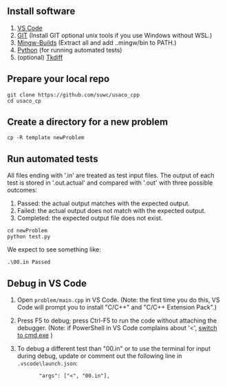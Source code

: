 ## Install software
1. [VS Code](https://code.visualstudio.com/download)
2. [GIT](https://git-scm.com/book/en/v2/Getting-Started-Installing-Git) (Install GIT optional unix tools if you use Windows without WSL.)
3. [Mingw-Builds](https://github.com/niXman/mingw-builds-binaries/releases) (Extract all and add ..mingw/bin to PATH.)
4. [Python](https://www.python.org/downloads/) (for running automated tests)
5. (optional) [Tkdiff](https://sourceforge.net/projects/tkdiff/files/tkdiff/4.3.5/)

## Prepare your local repo

```
git clone https://github.com/suwc/usaco_cpp
cd usaco_cp
```

## Create a directory for a new problem

```
cp -R template newProblem
```

## Run automated tests

All files ending with '.in' are treated as test input files. The output of each test is stored in '<name>.out.actual' and compared with '<name>.out' with three possible outcomes:
1. Passed: the actual output matches with the expected output.
2. Failed: the actual output does not match with the expected output.
3. Completed: the expected output file does not exist.
```
cd newProblem
python test.py
```
We expect to see something like:
```
.\00.in Passed
```

## Debug in VS Code
1. Open `problem/main.cpp` in VS Code. (Note: the first time you do this, VS Code will prompt you to install "C/C++" and "C/C++ Extension Pack".)
2. Press F5 to debug; press Ctrl-F5 to run the code without attaching the debugger. (Note: if PowerShell in VS Code complains about '<', [switch to cmd.exe](https://stackoverflow.com/a/43751743/23072920) )
3. To debug a different test than "00.in" or to use the terminal for input during debug, update or comment out the following line in `.vscode\launch.json`:

   `       "args": ["<", "00.in"],`
